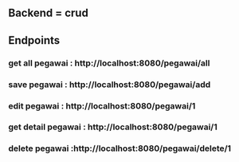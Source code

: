 ## Backend = crud

## Endpoints
### get all pegawai : http://localhost:8080/pegawai/all
### save pegawai : http://localhost:8080/pegawai/add
### edit pegawai : http://localhost:8080/pegawai/1
### get detail pegawai : http://localhost:8080/pegawai/1
### delete pegawai :http://localhost:8080/pegawai/delete/1